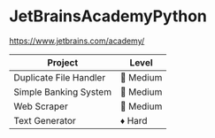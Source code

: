 # JetBrainsAcademyPython
https://www.jetbrains.com/academy/



| Project | Level |
| ------ | ------ |
| Duplicate File Handler | 🔷 Medium |
| Simple Banking System | 🔷 Medium |
| Web Scraper | 🔷 Medium |
| Text Generator | ♦️ Hard |
